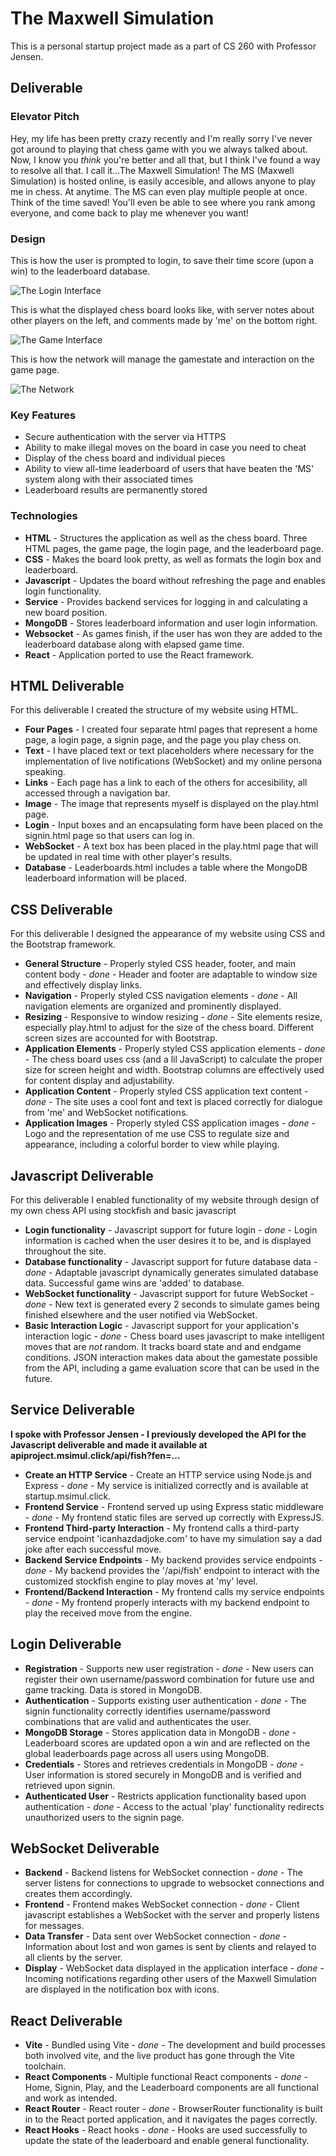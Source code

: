 # The Maxwell Simulation

This is a personal startup project made as a part of CS 260 with Professor Jensen.



## Deliverable

### Elevator Pitch

Hey, my life has been pretty crazy recently and I'm really sorry I've never got around to playing that chess game with you we always talked about. Now, I know you *think* you're better and all that, but I think I've found a way to resolve all that. I call it...The Maxwell Simulation! The MS (Maxwell Simulation) is hosted online, is easily accesible, and allows anyone to play me in chess. At anytime. The MS can even play multiple people at once. Think of the time saved! You'll even be able to see where you rank among everyone, and come back to play me whenever you want!

### Design

This is how the user is prompted to login, to save their time score (upon a win) to the leaderboard database.

![The Login Interface](/loginpage.png)

This is what the displayed chess board looks like, with server notes about other players on the left, and comments made by 'me' on the bottom right.

![The Game Interface](/mainpage.png)

This is how the network will manage the gamestate and interaction on the game page.

![The Network](/network.png)

### Key Features

* Secure authentication with the server via HTTPS
* Ability to make illegal moves on the board in case you need to cheat
* Display of the chess board and individual pieces
* Ability to view all-time leaderboard of users that have beaten the 'MS' system along with their associated times
* Leaderboard results are permanently stored

### Technologies

* **HTML** - Structures the application as well as the chess board. Three HTML pages, the game page, the login page, and the leaderboard page.
* **CSS** - Makes the board look pretty, as well as formats the login box and leaderboard.
* **Javascript** - Updates the board without refreshing the page and enables login functionality.
* **Service** - Provides backend services for logging in and calculating a new board position.
* **MongoDB** - Stores leaderboard information and user login information.
* **Websocket** - As games finish, if the user has won they are added to the leaderboard database along with elapsed game time.
* **React** - Application ported to use the React framework.

## HTML Deliverable

For this deliverable I created the structure of my website using HTML.
* **Four Pages** - I created four separate html pages that represent a home page, a login page, a signin page, and the page you play chess on.
* **Text** - I have placed text or text placeholders where necessary for the implementation of live notifications (WebSocket) and my online persona speaking.
* **Links** - Each page has a link to each of the others for accesibility, all accessed through a navigation bar.
* **Image** - The image that represents myself is displayed on the play.html page.
* **Login** - Input boxes and an encapsulating form have been placed on the signin.html page so that users can log in.
* **WebSocket** - A text box has been placed in the play.html page that will be updated in real time with other player's results.
* **Database** - Leaderboards.html includes a table where the MongoDB leaderboard information will be placed.

## CSS Deliverable

For this deliverable I designed the appearance of my website using CSS and the Bootstrap framework.
* **General Structure** - Properly styled CSS header, footer, and main content body - *done* - Header and footer are adaptable to window size and effectively display links.
* **Navigation** - Properly styled CSS navigation elements - *done* - All navigation elements are organized and prominently displayed.
* **Resizing** - Responsive to window resizing - *done* - Site elements resize, especially play.html to adjust for the size of the chess board. Different screen sizes are accounted for with Bootstrap.
* **Application Elements** - Properly styled CSS application elements - *done* - The chess board uses css (and a lil JavaScript) to calculate the proper size for screen height and width. Bootstrap columns are effectively used for content display and adjustability.
* **Application Content** - Properly styled CSS application text content - *done* - The site uses a cool font and text is placed correctly for dialogue from 'me' and WebSocket notifications.
* **Application Images** - Properly styled CSS application images - *done* - Logo and the representation of me use CSS to regulate size and appearance, including a colorful border to view while playing.

## Javascript Deliverable

For this deliverable I enabled functionality of my website through design of my own chess API using stockfish and basic javascript
* **Login functionality** - Javascript support for future login - *done* - Login information is cached when the user desires it to be, and is displayed throughout the site.
* **Database functionality** - Javascript support for future database data - *done* - Adaptable javascript dynamically generates simulated database data. Successful game wins are 'added' to database.
* **WebSocket functionality** - Javascript support for future WebSocket - *done* - New text is generated every 2 seconds to simulate games being finished elsewhere and the user notified via WebSocket.
* **Basic Interaction Logic** - Javascript support for your application's interaction logic - *done* - Chess board uses javascript to make intelligent moves that are *not* random. It tracks board state and and endgame conditions. JSON interaction makes data about the gamestate possible from the API, including a game evaluation score that can be used in the future.

## Service Deliverable
**I spoke with Professor Jensen - I previously developed the API for the Javascript deliverable and made it available at apiproject.msimul.click/api/fish?fen=...**
* **Create an HTTP Service** - Create an HTTP service using Node.js and Express - *done* - My service is initialized correctly and is available at startup.msimul.click.
* **Frontend Service** - Frontend served up using Express static middleware - *done* - My frontend static files are served up correctly with ExpressJS.
* **Frontend Third-party Interaction** - My frontend calls a third-party service endpoint 'icanhazdadjoke.com' to have my simulation say a dad joke after each successful move.
* **Backend Service Endpoints** - My backend provides service endpoints - *done* - My backend provides the '/api/fish' endpoint to interact with the customized stockfish engine to play moves at 'my' level.
* **Frontend/Backend Interaction** - My frontend calls my service endpoints - *done* - My frontend properly interacts with my backend endpoint to play the received move from the engine.

## Login Deliverable
* **Registration** - Supports new user registration - *done* - New users can register their own username/password combination for future use and game tracking. Data is stored in MongoDB.
* **Authentication** - Supports existing user authentication - *done* - The signin functionality correctly identifies username/password combinations that are valid and authenticates the user.
* **MongoDB Storage** - Stores application data in MongoDB - *done* - Leaderboard scores are updated opon a win and are reflected on the global leaderboards page across all users using MongoDB.
* **Credentials** - Stores and retrieves credentials in MongoDB - *done* - User information is stored securely in MongoDB and is verified and retrieved upon signin.
* **Authenticated User** - Restricts application functionality based upon authentication - *done* - Access to the actual 'play' functionality redirects unauthorized users to the signin page.

## WebSocket Deliverable
* **Backend** - Backend listens for WebSocket connection - *done* - The server listens for connections to upgrade to websocket connections and creates them accordingly.
* **Frontend** - Frontend makes WebSocket connection - *done* - Client javascript establishes a WebSocket with the server and properly listens for messages.
* **Data Transfer** - Data sent over WebSocket connection - *done* - Information about lost and won games is sent by clients and relayed to all clients by the server.
* **Display** - WebSocket data displayed in the application interface - *done* - Incoming notifications regarding other users of the Maxwell Simulation are displayed in the notification box with icons.

## React Deliverable
* **Vite** - Bundled using Vite - *done* - The development and build processes both involved vite, and the live product has gone through the Vite toolchain.
* **React Components** - Multiple functional React components - *done* - Home, Signin, Play, and the Leaderboard components are all functional and work as intended.
* **React Router** - React router - *done* - BrowserRouter functionality is built in to the React ported application, and it navigates the pages correctly.
* **React Hooks** - React hooks - *done* - Hooks are used successfully to update the state of the leaderboard and enable general functionality.
